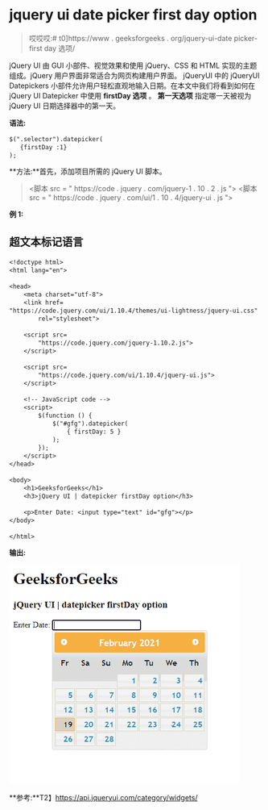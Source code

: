# jquery ui date picker first day option

> 哎哎哎:# t0]https://www . geeksforgeeks . org/jquery-ui-date picker-first day 选项/

jQuery UI 由 GUI 小部件、视觉效果和使用 jQuery、CSS 和 HTML 实现的主题组成。jQuery 用户界面非常适合为网页构建用户界面。 jQueryUI 中的 jQueryUI Datepickers 小部件允许用户轻松直观地输入日期。在本文中我们将看到如何在 jQuery UI Datepicker 中使用 **firstDay 选项** 。 **第一天选项** 指定哪一天被视为 jQuery UI 日期选择器中的第一天。

**语法:**

```
$(".selector").datepicker(
   {firstDay :1}
);
```

**方法:**首先，添加项目所需的 jQuery UI 脚本。

> <link href="“https://code.jquery.com/ui/1.10.4/themes/ui-lightness/jquery-ui.css”" rel="“stylesheet”">
> <脚本 src = " https://code . jquery . com/jquery-1 . 10 . 2 . js "></脚本>
> <脚本 src = " https://code . jquery . com/ui/1 . 10 . 4/jquery-ui . js "></脚本>

**例 1:**

## 超文本标记语言

```
<!doctype html>
<html lang="en">

<head>
    <meta charset="utf-8">
    <link href=
"https://code.jquery.com/ui/1.10.4/themes/ui-lightness/jquery-ui.css"
        rel="stylesheet">

    <script src=
        "https://code.jquery.com/jquery-1.10.2.js">
    </script>

    <script src=
        "https://code.jquery.com/ui/1.10.4/jquery-ui.js">
    </script>

    <!-- JavaScript code -->
    <script>
        $(function () {
            $("#gfg").datepicker(
                { firstDay: 5 }
            );
        });
    </script>
</head>

<body>
    <h1>GeeksforGeeks</h1>
    <h3>jQuery UI | datepicker firstDay option</h3>

    <p>Enter Date: <input type="text" id="gfg"></p>
</body>

</html>
```

**输出:**

![](img/b0602bb912696719fb269eaeb9709978.png)

**参考:**T2】https://api.jqueryui.com/category/widgets/